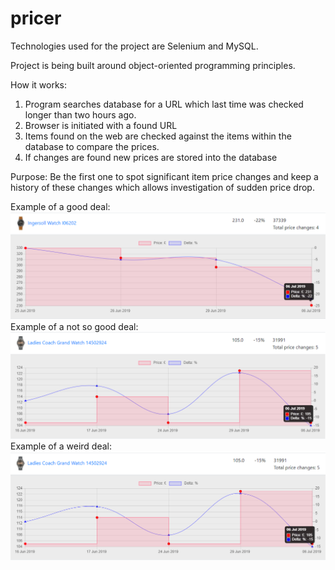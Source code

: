 # pricer

Technologies used for the project are Selenium and MySQL.

Project is being built around object-oriented programming principles.

How it works:
1. Program searches database for a URL which last time was checked longer than two hours ago.
2. Browser is initiated with a found URL
3. Items found on the web are checked against the items within the database to compare the prices.
4. If changes are found new prices are stored into the database

Purpose:
Be the first one to spot significant item price changes and keep a history of these changes which allows investigation of sudden price drop.

Example of a good deal:
![Good](https://github.com/chipsslave/pricer/blob/cleaning_shop_item/img/good_deal.PNG)
Example of a not so good deal:
![Bad](https://github.com/chipsslave/pricer/blob/cleaning_shop_item/img/not_so_good_deal.PNG)
Example of a weird deal:
![Weird](https://github.com/chipsslave/pricer/blob/cleaning_shop_item/img/weird_deal.PNG)
